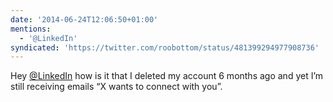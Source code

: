 ```yaml
---
date: '2014-06-24T12:06:50+01:00'
mentions:
  - '@LinkedIn'
syndicated: 'https://twitter.com/roobottom/status/481399294977908736'
---
```

Hey [@LinkedIn](https://twitter.com/@LinkedIn) how is it that I deleted my account 6 months ago and yet I’m still receiving emails “X wants to connect with you”.
